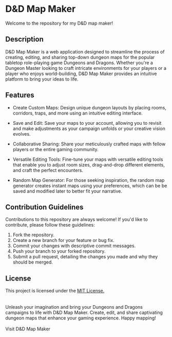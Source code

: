 # D&D Map Maker
Welcome to the repository for my D&D map maker! 

## Description
D&D Map Maker is a web application designed to streamline the process of creating, editing, and sharing top-down dungeon maps for the popular tabletop role-playing game Dungeons and Dragons. Whether you're a Dungeon Master looking to craft intricate environments for your players or a player who enjoys world-building, D&D Map Maker provides an intuitive platform to bring your ideas to life.

## Features
* Create Custom Maps: Design unique dungeon layouts by placing rooms, corridors, traps, and more using an intuitive editing interface.

* Save and Edit: Save your maps to your account, allowing you to revisit and make adjustments as your campaign unfolds or your creative vision evolves.

* Collaborative Sharing: Share your meticulously crafted maps with fellow players or the entire gaming community.

* Versatile Editing Tools: Fine-tune your maps with versatile editing tools that enable you to adjust room sizes, drag-and-drop different elements, and craft the perfect encounters.

* Random Map Generator: For those seeking inspiration, the random map generator creates instant maps using your preferences, which can be be saved and modified later to better fit your narrative.

## Contribution Guidelines
Contributions to this repository are always welcome! If you'd like to contribute, please follow these guidelines:

1. Fork the repository.
2. Create a new branch for your feature or bug fix.
3. Commit your changes with descriptive commit messages.
4. Push your branch to your forked repository.
5. Submit a pull request, detailing the changes you made and why they should be merged.

## License
This project is licensed under the <a href="LICENSE">MIT License.</a>
<br><br><br>
Unleash your imagination and bring your Dungeons and Dragons campaigns to life with D&D Map Maker. Create, edit, and share captivating dungeon maps that enhance your gaming experience. Happy mapping!
<br><br>
Visit D&D Map Maker
